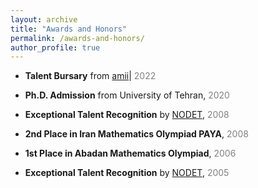 ```yaml
---
layout: archive
title: "Awards and Honors"
permalink: /awards-and-honors/
author_profile: true
---
```



* **Talent Bursary** from [amii](https://www.amii.ca)| <span style="color:grey;">2022</span>
  
* **Ph.D. Admission** from University of Tehran, <span style="color:grey;">2020</span>
  
* **Exceptional Talent Recognition** by [NODET](http://www.nodet.net), <span style="color:grey;">2008</span>
  
* **2nd Place in Iran Mathematics Olympiad PAYA**, <span style="color:grey;">2008</span>
  
* **1st Place in Abadan Mathematics Olympiad**, <span style="color:grey;">2006</span>
  
* **Exceptional Talent Recognition** by [NODET](http://www.nodet.net), <span style="color:grey;">2005</span>

